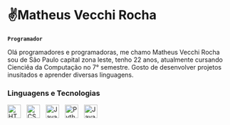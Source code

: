 # ✌️Matheus Vecchi Rocha 

**`Programador`**

Olá programadores e programadoras, me chamo Matheus Vecchi Rocha sou de São Paulo capital zona leste, tenho 22 anos, atualmente cursando Cienciêa da Computação no 7° semestre. Gosto de desenvolver projetos inusitados e aprender diversas linguagens.  
### Linguagens e Tecnologias

<img 
    align="left" 
    alt="HTML"
    title="HTML" 
    width="30px" 
    style="padding-right: 10px;" 
    src="https://cdn.jsdelivr.net/gh/devicons/devicon@latest/icons/html5/html5-original.svg" 
/>

<img 
    align="left" 
    alt="CSS" 
    title="CSS"
    width="30px" 
    style="padding-right: 10px;" 
    src="https://cdn.jsdelivr.net/gh/devicons/devicon@latest/icons/css3/css3-original.svg" 
/>

<img 
    align="left" 
    alt="JavaScript" 
    title="JavaScript"
    width="30px" 
    style="padding-right: 10px;" 
    src="https://cdn.jsdelivr.net/gh/devicons/devicon@latest/icons/javascript/javascript-original.svg" 
/>

<img 
    align="left" 
    alt="Python" 
    title="Python"
    width="30px" 
    style="padding-right: 10px;" 
    src="https://cdn.jsdelivr.net/gh/devicons/devicon@latest/icons/python/python-original.svg" 
/>

 <img
    align="left"
    alt= "Java"
    title="Java"
    width= "30px"
    style="padding-right: 10px;" 
    src="https://cdn.jsdelivr.net/gh/devicons/devicon@latest/icons/java/java-plain-wordmark.svg" />
          
          
